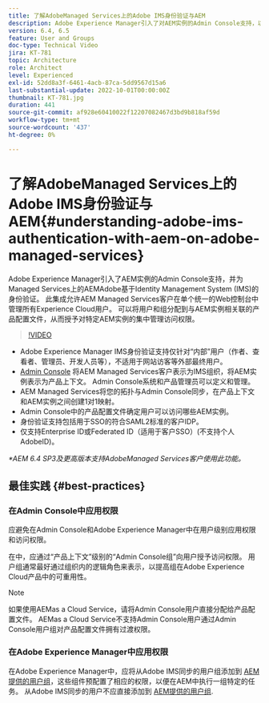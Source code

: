 ```yaml
---
title: 了解AdobeManaged Services上的Adobe IMS身份验证与AEM
description: Adobe Experience Manager引入了对AEM实例的Admin Console支持，以及在Managed Services上对AEM的基于Adobe IMS (Identity Management System)的身份验证。   此集成允许AEM Managed Services客户在单个统一的Web控制台中管理所有Experience Cloud用户。 可以将用户和组分配到与AEM实例相关联的产品配置文件，从而授予对特定AEM实例的集中管理访问权限。
version: 6.4, 6.5
feature: User and Groups
doc-type: Technical Video
jira: KT-781
topic: Architecture
role: Architect
level: Experienced
exl-id: 52dd8a3f-6461-4acb-87ca-5dd9567d15a6
last-substantial-update: 2022-10-01T00:00:00Z
thumbnail: KT-781.jpg
duration: 441
source-git-commit: af928e60410022f12207082467d3bd9b818af59d
workflow-type: tm+mt
source-wordcount: '437'
ht-degree: 0%

---
```


# 了解AdobeManaged Services上的Adobe IMS身份验证与AEM{#understanding-adobe-ims-authentication-with-aem-on-adobe-managed-services}

Adobe Experience Manager引入了AEM实例的Admin Console支持，并为Managed Services上的AEMAdobe基于Identity Management System (IMS)的身份验证。   此集成允许AEM Managed Services客户在单个统一的Web控制台中管理所有Experience Cloud用户。 可以将用户和组分配到与AEM实例相关联的产品配置文件，从而授予对特定AEM实例的集中管理访问权限。

>[!VIDEO](https://video.tv.adobe.com/v/26170?quality=12&learn=on)

* Adobe Experience Manager IMS身份验证支持仅针对“内部”用户（作者、查看者、管理员、开发人员等），不适用于网站访客等外部最终用户。
* [Admin Console](https://adminconsole.adobe.com/) 将AEM Managed Services客户表示为IMS组织，将AEM实例表示为产品上下文。 Admin Console系统和产品管理员可以定义和管理。
* AEM Managed Services将您的拓扑与Admin Console同步，在产品上下文和AEM实例之间创建1对1映射。
* Admin Console中的产品配置文件确定用户可以访问哪些AEM实例。
* 身份验证支持包括用于SSO的符合SAML2标准的客户IDP。
* 仅支持Enterprise ID或Federated ID（适用于客户SSO）(不支持个人AdobeID)。

*&#42;AEM 6.4 SP3及更高版本支持AdobeManaged Services客户使用此功能。*

## 最佳实践 {#best-practices}

### 在Admin Console中应用权限

应避免在Admin Console和Adobe Experience Manager中在用户级别应用权限和访问权限。

在中，应通过“产品上下文”级别的“Admin Console组”向用户授予访问权限。 用户组通常最好通过组织内的逻辑角色来表示，以提高组在Adobe Experience Cloud产品中的可重用性。

>[!NOTE]
>
> 如果使用AEMas a Cloud Service，请将Admin Console用户直接分配给产品配置文件。 AEMas a Cloud Service不支持Admin Console用户通过Admin Console用户组对产品配置文件拥有过渡权限。

### 在Adobe Experience Manager中应用权限

在Adobe Experience Manager中，应将从Adobe IMS同步的用户组添加到 [AEM提供的用户组](https://experienceleague.adobe.com/docs/experience-manager-65/administering/security/security.html)，这些组件预配置了相应的权限，以便在AEM中执行一组特定的任务。 从Adobe IMS同步的用户不应直接添加到 [AEM提供的用户组](https://experienceleague.adobe.com/docs/experience-manager-65/administering/security/security.html).

